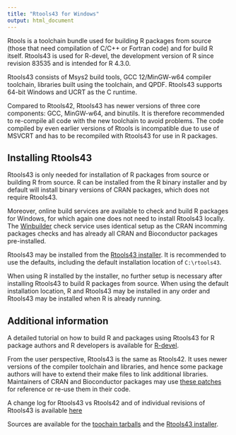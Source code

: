 ```yaml
---
title: "Rtools43 for Windows"
output: html_document
---
```


Rtools is a toolchain bundle used for building R packages from source (those
that need compilation of C/C++ or Fortran code) and for build R itself. 
Rtools43 is used for R-devel, the development version of R since revision
83535 and is intended for R 4.3.0.

Rtools43 consists of Msys2 build tools, GCC 12/MinGW-w64 compiler toolchain,
libraries built using the toolchain, and QPDF.  Rtools43 supports 64-bit
Windows and UCRT as the C runtime.

Compared to Rtools42, Rtools43 has newer versions of three core components:
GCC, MinGW-w64, and binutils.  It is therefore recommended to re-compile all
code with the new toolchain to avoid problems.  The code compiled by even
earlier versions of Rtools is incompatible due to use of MSVCRT and has to
be recompiled with Rtools43 for use in R packages.

## Installing Rtools43

Rtools43 is only needed for installation of R packages from source or
building R from source.  R can be installed from the R binary installer and
by default will install binary versions of CRAN packages, which does not
require Rtools43.

Moreover, online build services are available to check and build R packages
for Windows, for which again one does not need to install Rtools43 locally.
The [Winbuilder](https://win-builder.r-project.org/) check service uses
identical setup as the CRAN incomming packages checks and has already all
CRAN and Bioconductor packages pre-installed.

Rtools43 may be installed from the [Rtools43 installer](files/rtools43-RTVER.exe).
It is recommended to use the defaults, including the default installation
location of `C:\rtools43`.

When using R installed by the installer, no further setup is necessary after
installing Rtools43 to build R packages from source.  When using the default
installation location, R and Rtools43 may be installed in any order and
Rtools43 may be installed when R is already running.

## Additional information

A detailed tutorial on how to build R and packages using Rtools43 for R package
authors and R developers is available for
[R-devel](../../base/howto-R-devel.html).

From the user perspective, Rtools43 is the same as Rtools42. It uses newer
versions of the compiler toolchain and libraries, and hence some  package authors will
have to extend their make files to link additional libraries. Maintainers of
CRAN and Bioconductor packages may use [these patches](https://www.r-project.org/nosvn/winutf8/ucrt3/patches/)
for reference or re-use them in their code.

A change log for Rtools43 vs Rtools42 and of individual revisions of Rtools43 is available
[here](news.html)

Sources are available for the
[toochain tarballs](https://svn.r-project.org/R-dev-web/trunk/WindowsBuilds/winutf8/ucrt3/toolchain_libs/)
and the
[Rtools43 installer](https://svn.r-project.org/R-dev-web/trunk/WindowsBuilds/winutf8/ucrt3/rtools/).
